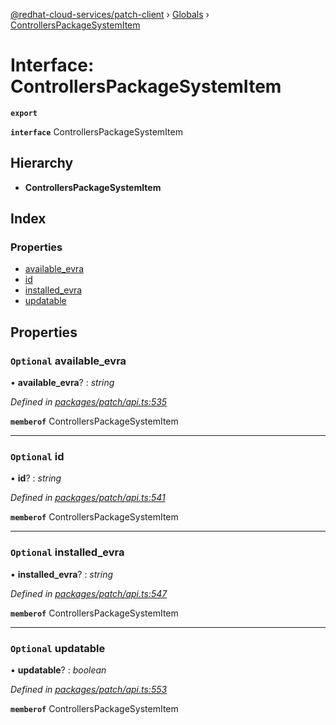 [@redhat-cloud-services/patch-client](../README.md) › [Globals](../globals.md) › [ControllersPackageSystemItem](controllerspackagesystemitem.md)

# Interface: ControllersPackageSystemItem

**`export`** 

**`interface`** ControllersPackageSystemItem

## Hierarchy

* **ControllersPackageSystemItem**

## Index

### Properties

* [available_evra](controllerspackagesystemitem.md#optional-available_evra)
* [id](controllerspackagesystemitem.md#optional-id)
* [installed_evra](controllerspackagesystemitem.md#optional-installed_evra)
* [updatable](controllerspackagesystemitem.md#optional-updatable)

## Properties

### `Optional` available_evra

• **available_evra**? : *string*

*Defined in [packages/patch/api.ts:535](https://github.com/RedHatInsights/javascript-clients/blob/d9dc4c9/packages/patch/api.ts#L535)*

**`memberof`** ControllersPackageSystemItem

___

### `Optional` id

• **id**? : *string*

*Defined in [packages/patch/api.ts:541](https://github.com/RedHatInsights/javascript-clients/blob/d9dc4c9/packages/patch/api.ts#L541)*

**`memberof`** ControllersPackageSystemItem

___

### `Optional` installed_evra

• **installed_evra**? : *string*

*Defined in [packages/patch/api.ts:547](https://github.com/RedHatInsights/javascript-clients/blob/d9dc4c9/packages/patch/api.ts#L547)*

**`memberof`** ControllersPackageSystemItem

___

### `Optional` updatable

• **updatable**? : *boolean*

*Defined in [packages/patch/api.ts:553](https://github.com/RedHatInsights/javascript-clients/blob/d9dc4c9/packages/patch/api.ts#L553)*

**`memberof`** ControllersPackageSystemItem
